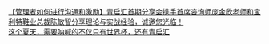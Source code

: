   
[【管理者如何进行沟通和激励】青启汇首期分享会携手首席咨询师庞金欣老师和宝利特鞋业总裁陈敏智分享理论与实战经验，诚邀您光临！](http://www.dianyue.me/archives/312/vf256hhk0sd0q1qr/)  
[这个夏天，需要呐喊的不仅只有世界杯，还有青启汇](http://www.dianyue.me/archives/305/mqhb00yf6r2ivmhy/)